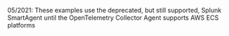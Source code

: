 05/2021: These examples use the deprecated, but still supported, Splunk SmartAgent until the OpenTelemetry Collector Agent supports AWS ECS platforms
